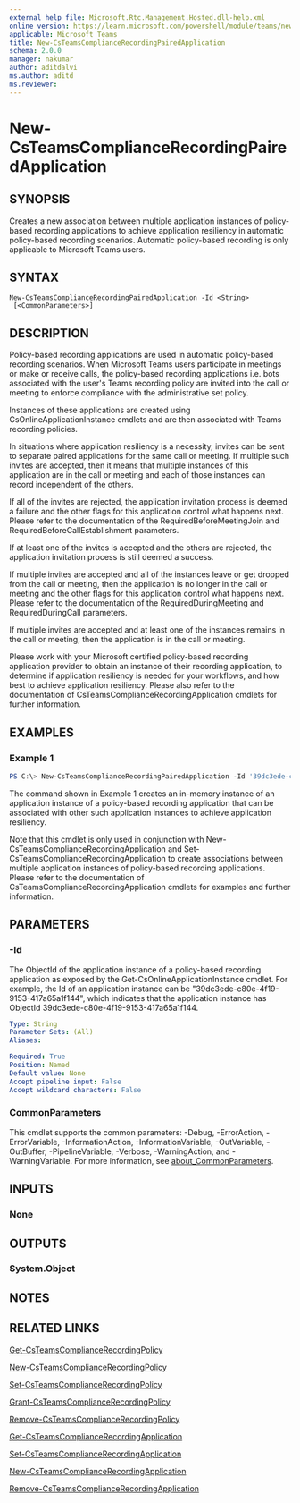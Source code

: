```yaml
---
external help file: Microsoft.Rtc.Management.Hosted.dll-help.xml
online version: https://learn.microsoft.com/powershell/module/teams/new-csteamscompliancerecordingpairedapplication
applicable: Microsoft Teams
title: New-CsTeamsComplianceRecordingPairedApplication
schema: 2.0.0
manager: nakumar
author: aditdalvi
ms.author: aditd
ms.reviewer:
---
```


# New-CsTeamsComplianceRecordingPairedApplication

## SYNOPSIS
Creates a new association between multiple application instances of policy-based recording applications to achieve application resiliency in automatic policy-based recording scenarios.
Automatic policy-based recording is only applicable to Microsoft Teams users.

## SYNTAX

```
New-CsTeamsComplianceRecordingPairedApplication -Id <String>
 [<CommonParameters>]
```

## DESCRIPTION
Policy-based recording applications are used in automatic policy-based recording scenarios.
When Microsoft Teams users participate in meetings or make or receive calls, the policy-based recording applications i.e. bots associated with the user's Teams recording policy are invited into the call or meeting to enforce compliance with the administrative set policy.

Instances of these applications are created using CsOnlineApplicationInstance cmdlets and are then associated with Teams recording policies.

In situations where application resiliency is a necessity, invites can be sent to separate paired applications for the same call or meeting.
If multiple such invites are accepted, then it means that multiple instances of this application are in the call or meeting and each of those instances can record independent of the others.

If all of the invites are rejected, the application invitation process is deemed a failure and the other flags for this application control what happens next.
Please refer to the documentation of the RequiredBeforeMeetingJoin and RequiredBeforeCallEstablishment parameters.

If at least one of the invites is accepted and the others are rejected, the application invitation process is still deemed a success.

If multiple invites are accepted and all of the instances leave or get dropped from the call or meeting, then the application is no longer in the call or meeting and the other flags for this application control what happens next.
Please refer to the documentation of the RequiredDuringMeeting and RequiredDuringCall parameters.

If multiple invites are accepted and at least one of the instances remains in the call or meeting, then the application is in the call or meeting.

Please work with your Microsoft certified policy-based recording application provider to obtain an instance of their recording application, to determine if application resiliency is needed for your workflows, and how best to achieve application resiliency.
Please also refer to the documentation of CsTeamsComplianceRecordingApplication cmdlets for further information.

## EXAMPLES

### Example 1
```powershell
PS C:\> New-CsTeamsComplianceRecordingPairedApplication -Id '39dc3ede-c80e-4f19-9153-417a65a1f144'
```

The command shown in Example 1 creates an in-memory instance of an application instance of a policy-based recording application that can be associated with other such application instances to achieve application resiliency.

Note that this cmdlet is only used in conjunction with New-CsTeamsComplianceRecordingApplication and Set-CsTeamsComplianceRecordingApplication to create associations between multiple application instances of policy-based recording applications.
Please refer to the documentation of CsTeamsComplianceRecordingApplication cmdlets for examples and further information.

## PARAMETERS

### -Id
The ObjectId of the application instance of a policy-based recording application as exposed by the Get-CsOnlineApplicationInstance cmdlet.
For example, the Id of an application instance can be \"39dc3ede-c80e-4f19-9153-417a65a1f144\", which indicates that the application instance has ObjectId 39dc3ede-c80e-4f19-9153-417a65a1f144.

```yaml
Type: String
Parameter Sets: (All)
Aliases:

Required: True
Position: Named
Default value: None
Accept pipeline input: False
Accept wildcard characters: False
```

### CommonParameters
This cmdlet supports the common parameters: -Debug, -ErrorAction, -ErrorVariable, -InformationAction, -InformationVariable, -OutVariable, -OutBuffer, -PipelineVariable, -Verbose, -WarningAction, and -WarningVariable. For more information, see [about_CommonParameters](http://go.microsoft.com/fwlink/?LinkID=113216).

## INPUTS

### None

## OUTPUTS

### System.Object

## NOTES

## RELATED LINKS

[Get-CsTeamsComplianceRecordingPolicy](https://learn.microsoft.com/powershell/module/teams/get-csteamscompliancerecordingpolicy)

[New-CsTeamsComplianceRecordingPolicy](https://learn.microsoft.com/powershell/module/teams/new-csteamscompliancerecordingpolicy)

[Set-CsTeamsComplianceRecordingPolicy](https://learn.microsoft.com/powershell/module/teams/set-csteamscompliancerecordingpolicy)

[Grant-CsTeamsComplianceRecordingPolicy](https://learn.microsoft.com/powershell/module/teams/grant-csteamscompliancerecordingpolicy)

[Remove-CsTeamsComplianceRecordingPolicy](https://learn.microsoft.com/powershell/module/teams/remove-csteamscompliancerecordingpolicy)

[Get-CsTeamsComplianceRecordingApplication](https://learn.microsoft.com/powershell/module/teams/get-csteamscompliancerecordingapplication)

[Set-CsTeamsComplianceRecordingApplication](https://learn.microsoft.com/powershell/module/teams/set-csteamscompliancerecordingapplication)

[New-CsTeamsComplianceRecordingApplication](https://learn.microsoft.com/powershell/module/teams/new-csteamscompliancerecordingapplication)

[Remove-CsTeamsComplianceRecordingApplication](https://learn.microsoft.com/powershell/module/teams/remove-csteamscompliancerecordingapplication)
